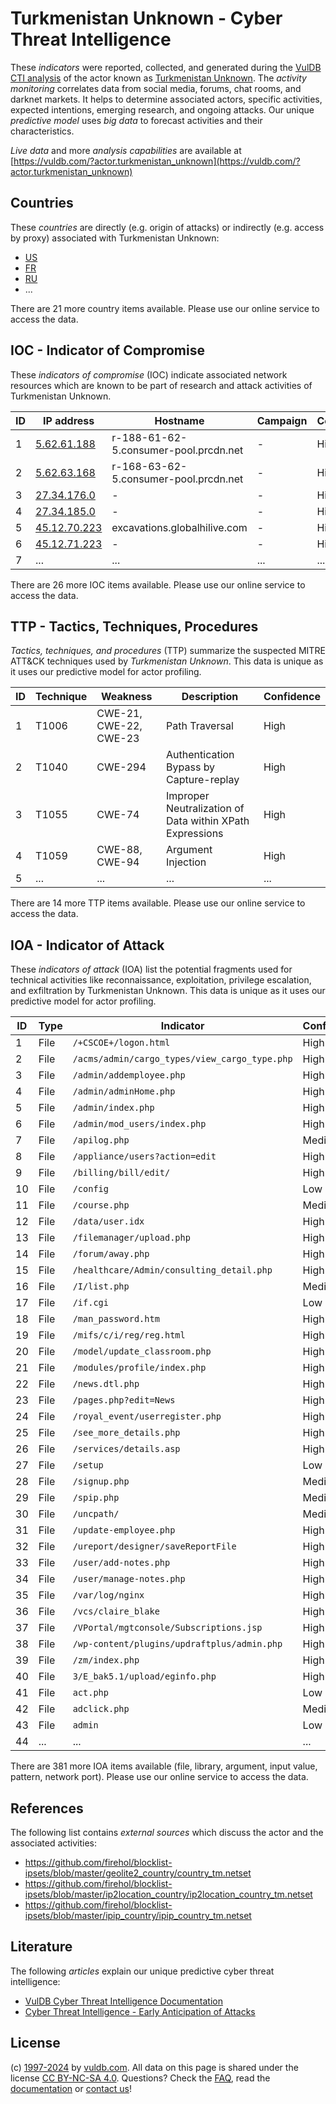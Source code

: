 # Turkmenistan Unknown - Cyber Threat Intelligence

These _indicators_ were reported, collected, and generated during the [VulDB CTI analysis](https://vuldb.com/?kb.cti) of the actor known as [Turkmenistan Unknown](https://vuldb.com/?actor.turkmenistan_unknown). The _activity monitoring_ correlates data from social media, forums, chat rooms, and darknet markets. It helps to determine associated actors, specific activities, expected intentions, emerging research, and ongoing attacks. Our unique _predictive model_ uses _big data_ to forecast activities and their characteristics.

_Live data_ and more _analysis capabilities_ are available at [https://vuldb.com/?actor.turkmenistan_unknown](https://vuldb.com/?actor.turkmenistan_unknown)

## Countries

These _countries_ are directly (e.g. origin of attacks) or indirectly (e.g. access by proxy) associated with Turkmenistan Unknown:

* [US](https://vuldb.com/?country.us)
* [FR](https://vuldb.com/?country.fr)
* [RU](https://vuldb.com/?country.ru)
* ...

There are 21 more country items available. Please use our online service to access the data.

## IOC - Indicator of Compromise

These _indicators of compromise_ (IOC) indicate associated network resources which are known to be part of research and attack activities of Turkmenistan Unknown.

ID | IP address | Hostname | Campaign | Confidence
-- | ---------- | -------- | -------- | ----------
1 | [5.62.61.188](https://vuldb.com/?ip.5.62.61.188) | r-188-61-62-5.consumer-pool.prcdn.net | - | High
2 | [5.62.63.168](https://vuldb.com/?ip.5.62.63.168) | r-168-63-62-5.consumer-pool.prcdn.net | - | High
3 | [27.34.176.0](https://vuldb.com/?ip.27.34.176.0) | - | - | High
4 | [27.34.185.0](https://vuldb.com/?ip.27.34.185.0) | - | - | High
5 | [45.12.70.223](https://vuldb.com/?ip.45.12.70.223) | excavations.globalhilive.com | - | High
6 | [45.12.71.223](https://vuldb.com/?ip.45.12.71.223) | - | - | High
7 | ... | ... | ... | ...

There are 26 more IOC items available. Please use our online service to access the data.

## TTP - Tactics, Techniques, Procedures

_Tactics, techniques, and procedures_ (TTP) summarize the suspected MITRE ATT&CK techniques used by _Turkmenistan Unknown_. This data is unique as it uses our predictive model for actor profiling.

ID | Technique | Weakness | Description | Confidence
-- | --------- | -------- | ----------- | ----------
1 | T1006 | CWE-21, CWE-22, CWE-23 | Path Traversal | High
2 | T1040 | CWE-294 | Authentication Bypass by Capture-replay | High
3 | T1055 | CWE-74 | Improper Neutralization of Data within XPath Expressions | High
4 | T1059 | CWE-88, CWE-94 | Argument Injection | High
5 | ... | ... | ... | ...

There are 14 more TTP items available. Please use our online service to access the data.

## IOA - Indicator of Attack

These _indicators of attack_ (IOA) list the potential fragments used for technical activities like reconnaissance, exploitation, privilege escalation, and exfiltration by Turkmenistan Unknown. This data is unique as it uses our predictive model for actor profiling.

ID | Type | Indicator | Confidence
-- | ---- | --------- | ----------
1 | File | `/+CSCOE+/logon.html` | High
2 | File | `/acms/admin/cargo_types/view_cargo_type.php` | High
3 | File | `/admin/addemployee.php` | High
4 | File | `/admin/adminHome.php` | High
5 | File | `/admin/index.php` | High
6 | File | `/admin/mod_users/index.php` | High
7 | File | `/apilog.php` | Medium
8 | File | `/appliance/users?action=edit` | High
9 | File | `/billing/bill/edit/` | High
10 | File | `/config` | Low
11 | File | `/course.php` | Medium
12 | File | `/data/user.idx` | High
13 | File | `/filemanager/upload.php` | High
14 | File | `/forum/away.php` | High
15 | File | `/healthcare/Admin/consulting_detail.php` | High
16 | File | `/I/list.php` | Medium
17 | File | `/if.cgi` | Low
18 | File | `/man_password.htm` | High
19 | File | `/mifs/c/i/reg/reg.html` | High
20 | File | `/model/update_classroom.php` | High
21 | File | `/modules/profile/index.php` | High
22 | File | `/news.dtl.php` | High
23 | File | `/pages.php?edit=News` | High
24 | File | `/royal_event/userregister.php` | High
25 | File | `/see_more_details.php` | High
26 | File | `/services/details.asp` | High
27 | File | `/setup` | Low
28 | File | `/signup.php` | Medium
29 | File | `/spip.php` | Medium
30 | File | `/uncpath/` | Medium
31 | File | `/update-employee.php` | High
32 | File | `/ureport/designer/saveReportFile` | High
33 | File | `/user/add-notes.php` | High
34 | File | `/user/manage-notes.php` | High
35 | File | `/var/log/nginx` | High
36 | File | `/vcs/claire_blake` | High
37 | File | `/VPortal/mgtconsole/Subscriptions.jsp` | High
38 | File | `/wp-content/plugins/updraftplus/admin.php` | High
39 | File | `/zm/index.php` | High
40 | File | `3/E_bak5.1/upload/eginfo.php` | High
41 | File | `act.php` | Low
42 | File | `adclick.php` | Medium
43 | File | `admin` | Low
44 | ... | ... | ...

There are 381 more IOA items available (file, library, argument, input value, pattern, network port). Please use our online service to access the data.

## References

The following list contains _external sources_ which discuss the actor and the associated activities:

* https://github.com/firehol/blocklist-ipsets/blob/master/geolite2_country/country_tm.netset
* https://github.com/firehol/blocklist-ipsets/blob/master/ip2location_country/ip2location_country_tm.netset
* https://github.com/firehol/blocklist-ipsets/blob/master/ipip_country/ipip_country_tm.netset

## Literature

The following _articles_ explain our unique predictive cyber threat intelligence:

* [VulDB Cyber Threat Intelligence Documentation](https://vuldb.com/?kb.cti)
* [Cyber Threat Intelligence - Early Anticipation of Attacks](https://www.scip.ch/en/?labs.20201022)

## License

(c) [1997-2024](https://vuldb.com/?kb.changelog) by [vuldb.com](https://vuldb.com/?kb.about). All data on this page is shared under the license [CC BY-NC-SA 4.0](https://creativecommons.org/licenses/by-nc-sa/4.0/). Questions? Check the [FAQ](https://vuldb.com/?kb.faq), read the [documentation](https://vuldb.com/?kb) or [contact us](https://vuldb.com/?contact)!
